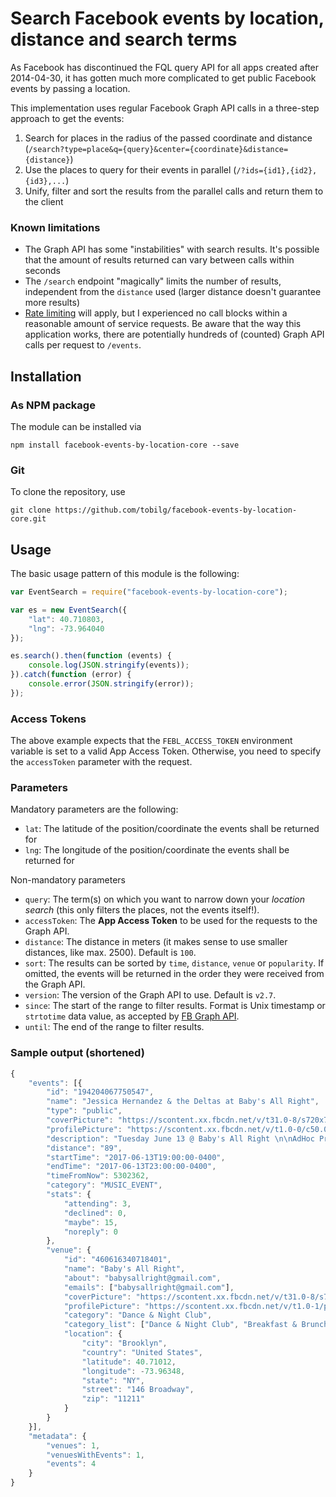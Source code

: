 # Search Facebook events by location, distance and search terms

As Facebook has discontinued the FQL query API for all apps created after 2014-04-30, it has gotten much more complicated to get public Facebook events by passing a location.

This implementation uses regular Facebook Graph API calls in a three-step approach to get the events:

1. Search for places in the radius of the passed coordinate and distance (`/search?type=place&q={query}&center={coordinate}&distance={distance}`)
2. Use the places to query for their events in parallel (`/?ids={id1},{id2},{id3},...`)
3. Unify, filter and sort the results from the parallel calls and return them to the client

### Known limitations

* The Graph API has some "instabilities" with search results. It's possible that the amount of results returned can vary between calls within seconds
* The `/search` endpoint "magically" limits the number of results, independent from the `distance` used (larger distance doesn't guarantee more results)
* [Rate limiting](https://developers.facebook.com/docs/graph-api/advanced/rate-limiting) will apply, but I experienced no call blocks within a reasonable amount of service requests. Be aware that the way this application works, there are potentially hundreds of (counted) Graph API calls per request to `/events`.

## Installation

### As NPM package

The module can be installed via 

`npm install facebook-events-by-location-core --save`

### Git

To clone the repository, use

`git clone https://github.com/tobilg/facebook-events-by-location-core.git`

## Usage

The basic usage pattern of this module is the following:

```javascript
var EventSearch = require("facebook-events-by-location-core");

var es = new EventSearch({
    "lat": 40.710803,
    "lng": -73.964040
});

es.search().then(function (events) {
    console.log(JSON.stringify(events));
}).catch(function (error) {
    console.error(JSON.stringify(error));
});
```

### Access Tokens

The above example expects that the `FEBL_ACCESS_TOKEN` environment variable is set to a valid App Access Token. Otherwise, you need to specify the `accessToken` parameter with the request.

### Parameters

Mandatory parameters are the following:

* `lat`: The latitude of the position/coordinate the events shall be returned for
* `lng`: The longitude of the position/coordinate the events shall be returned for

Non-mandatory parameters

* `query`: The term(s) on which you want to narrow down your *location search* (this only filters the places, not the events itself!).
* `accessToken`: The **App Access Token** to be used for the requests to the Graph API.
* `distance`: The distance in meters (it makes sense to use smaller distances, like max. 2500). Default is `100`.
* `sort`: The results can be sorted by `time`, `distance`, `venue` or `popularity`. If omitted, the events will be returned in the order they were received from the Graph API.
* `version`: The version of the Graph API to use. Default is `v2.7`.
* `since`: The start of the range to filter results. Format is Unix timestamp or `strtotime` data value, as accepted by [FB Graph API](https://developers.facebook.com/docs/graph-api/using-graph-api#time).
* `until`: The end of the range to filter results.

### Sample output (shortened)

```javascript
{
	"events": [{
        "id": "194204067750547",
        "name": "Jessica Hernandez & the Deltas at Baby's All Right",
        "type": "public",
        "coverPicture": "https://scontent.xx.fbcdn.net/v/t31.0-8/s720x720/17758407_10158752838305227_652819766277990370_o.jpg?oh=6f1076521abfe609f45c49f03b6ad3a7&oe=59978EB7",
        "profilePicture": "https://scontent.xx.fbcdn.net/v/t1.0-0/c50.0.200.200/p200x200/17796620_10158752838305227_652819766277990370_n.jpg?oh=b8fd07b35c4f227e4837465e3abe7963&oe=594D43B4",
        "description": "Tuesday June 13 @ Baby's All Right \n\nAdHoc Presents\n\nJessica Hernandez & The Deltas\n\nTIX: http://ticketf.ly/2oawOtz\n\n| Baby's All Right |\n146 Broadway @ Bedford Ave | Williamsburg, Brooklyn \nJMZ-Marcy, L-Bedford, G-Broadway | 7pm | $12+ | 18+\n\nSign up for the mailing list http://tinyurl.com/adhocfmlist\nSubscribe to our events http://facebook.com/adhocfm/events\n\nUpcoming AdHoc Shows\n\n04/13 Entrance (Guy Blakeslee), Ensalmo, Permanent Waves\n04/13 Kane West, Wharfwhit, Bruce Smear, Honnda\n04/14 Pharmakon (Record Release), Coteries, New Castrati\n04/15 Varsity, Fruit & Flowers, Petite League\n04/15 070Shake\n04/16 Lithics, Pucker Up, Bodega, Giggly Boys\n04/20 Helltrap Nightmare: the Hags Return\n04/20 The Coathangers \n04/21 The Coathangers\n04/22 Wolf Eyes (Record Release)\n04/22 Vatican Shadow\n04/23 Tonstartssbandht at The Park Church Co-op\n04/27 HAUX, Dizzy, Aisha Badru\n04/27 Sam Coffey & The Iron Lungs, Mikey Erg, The Othermen The Lame-Os\n04/27 Screaming Females\n04/28 Joakim, Starchild & The New Romantic\n04/28 Laser Background, Operator Music Band, Norwegian Arms, Railings\n04/29 White Lung\n05/02 Novelty Daughter, Elisa, Zenizen, Nicholas Nicholas\n05/03 The Revolution\n05/04 Emo Nite LA w/ special guests\n05/05 Omni, Honduras, Patio\n05/05 Ava Luna, Sammus, Mallrat\n05/05 Crushed (Record Release) w/ Sick Feeling, Neaux, Slashers\n05/05 Ava Luna, Sammus, Mall Rat\n05/05 Beanie Sigel, Manhattan Mal, Young Ros, Tim Wicked\n05/06 HOW SAD, Salt Cathedral\n05/06 Vagabon, Nnamdi Ogbonnaya, So Much Light\n05/07 Mega Bog, Tasseomancy\n05/09 Frank Carter & The Rattlesnakes, Dinosaur Pile-Up, Royal Republic\n05/09 Radkey\n05/09 Chastity at Shea Stadium\n05/09 Frank Carter & The Rattlesnakes, Dinosaur Pile-Up, Royal Republic\n05/10 Savoy Motel, Lionlimb\n05/10 Forest Swords, Actress, Umfang\n05/11 Tall Heights, Henry Jamison\n05/13 Alex Napping (Record Release), Pearer, gobbinjr, Long Neck\n05/13 Midnight Oil - SOLD OUT\n05/14 Midnight Oil\n05/14 Tall Juan (Record Release), Wild Yaks, Ben Katzman's Degreaser\n05/17 Sir Richard Bishop, Robert Millis at The Park Church Co-op\n05/18 Alex G \"Rocket\" Release Show at The Park Church Co-op – Sold Out\n05/18 Rex Orange County\n05/18 Highly Suspect\n05/19 Odwalla1221, Sadaf, Chicklette, Halfpet\n05/20 Adult Mom (Record Release) w/ B.B, Baby Grill\n05/20 Prawn, Mumblr, Wild Pink, Hard Pass\n05/20 Mumdance, Mr. Mitch, Shy Eyez\n05/20 Silent Servant, Not Waving, Pye Corner Audio, Via App\n05/24 Pixies - SOLD OUT\n05/24 Conan, North, False Gods\n05/25 The Walters, Palmas\n05/27 Elf Power, Sunwatchers\n05/27 Lil Debbie\n05/30 Pet Symmetry, Ratboys\n06/03 Chocolat, Bueno\n06/04 The Orbiting Human Circus featuring The Music Tapes\n06/06 Black Marble at Good Room\n06/08 Aldous Harding\n06/08 She-Devils\n06/08 Meatbodies\n06/08 Pelada, CL, Ciarra Black\n06/08 Elysia Crampton, Moor Mother, Total Freedom\n06/09 Girlpool, IAN Sweet, Lexie\n06/09 Mirah\n06/13 Jessica Hernandez & the Deltas\n06/14 Man Forever (Record Release)\n06/15 Sarah Shook & the Disarmers\n06/17 Orchin, Hellrazor, Model/Actriz, Maneka\n06/21 PWR BTTM, Tancred, Fits\n06/24 Julie Byrne at the Park Church Co-op\n07/11 Stolen Jars, Fraternal Twin, Thelma, Poppies\n07/27 Mark McGuire, Ancient Ocean",
        "distance": "89",
        "startTime": "2017-06-13T19:00:00-0400",
        "endTime": "2017-06-13T23:00:00-0400",
        "timeFromNow": 5302362,
        "category": "MUSIC_EVENT",
        "stats": {
            "attending": 3,
            "declined": 0,
            "maybe": 15,
            "noreply": 0
        },
        "venue": {
            "id": "460616340718401",
            "name": "Baby's All Right",
            "about": "babysallright@gmail.com",
            "emails": ["babysallright@gmail.com"],
            "coverPicture": "https://scontent.xx.fbcdn.net/v/t31.0-8/s720x720/16300274_1190598481053513_5678512810993788559_o.jpg?oh=dba6f85205e1c39c2b63ef34595116b3&oe=59587314",
            "profilePicture": "https://scontent.xx.fbcdn.net/v/t1.0-1/p200x200/1480734_642185745894792_5820988503650852577_n.png?oh=c1b2de32d966516538b97e2d3515af69&oe=5984652D",
            "category": "Dance & Night Club",
            "category_list": ["Dance & Night Club", "Breakfast & Brunch Restaurant"],
            "location": {
                "city": "Brooklyn",
                "country": "United States",
                "latitude": 40.71012,
                "longitude": -73.96348,
                "state": "NY",
                "street": "146 Broadway",
                "zip": "11211"
            }
        }
    }],
	"metadata": {
		"venues": 1,
		"venuesWithEvents": 1,
		"events": 4
	}
}
```